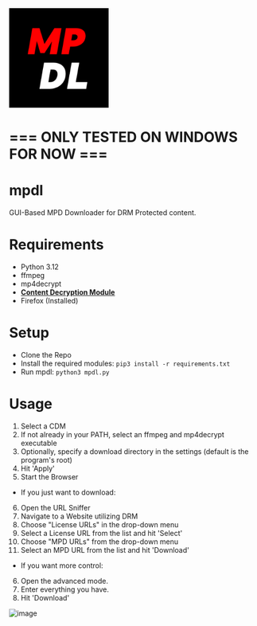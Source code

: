 <img src="https://github.com/DevLARLEY/mpdl/blob/main/icon.png?raw=true" alt="drawing" width="200"/>

# === ONLY TESTED ON WINDOWS FOR NOW ===

# mpdl
GUI-Based MPD Downloader for DRM Protected content.

# Requirements
+ Python 3.12
+ ffmpeg
+ mp4decrypt
+ [**Content Decryption Module**](https://forum.videohelp.com/threads/408031-Dumping-Your-own-L3-CDM-with-Android-Studio)
+ Firefox (Installed)

# Setup
+ Clone the Repo
+ Install the required modules: `pip3 install -r requirements.txt`
+ Run mpdl: `python3 mpdl.py`

# Usage
1. Select a CDM
2. If not already in your PATH, select an ffmpeg and mp4decrypt executable
3. Optionally, specify a download directory in the settings (default is the program's root)
4. Hit 'Apply'
5. Start the Browser
+ If you just want to download:
6. Open the URL Sniffer
7. Navigate to a Website utilizing DRM
8. Choose "License URLs" in the drop-down menu
9. Select a License URL from the list and hit 'Select'
10. Choose "MPD URLs" from the drop-down menu
11. Select an MPD URL from the list and hit 'Download'
+ If you want more control:
6. Open the advanced mode.
7. Enter everything you have.
8. Hit 'Download'

![image](https://github.com/DevLARLEY/mpdl/assets/121249322/f51cf92c-cbc6-438e-a562-5b9500fed4d8)
